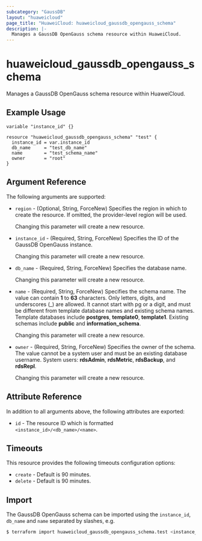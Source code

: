 ```yaml
---
subcategory: "GaussDB"
layout: "huaweicloud"
page_title: "HuaweiCloud: huaweicloud_gaussdb_opengauss_schema"
description: |-
  Manages a GaussDB OpenGauss schema resource within HuaweiCloud.
---
```


# huaweicloud_gaussdb_opengauss_schema

Manages a GaussDB OpenGauss schema resource within HuaweiCloud.

## Example Usage

```hcl
variable "instance_id" {}

resource "huaweicloud_gaussdb_opengauss_schema" "test" {
  instance_id = var.instance_id
  db_name     = "test_db_name"
  name        = "test_schema_name"
  owner       = "root"
}
```

## Argument Reference

The following arguments are supported:

* `region` - (Optional, String, ForceNew) Specifies the region in which to create the resource.
  If omitted, the provider-level region will be used.

  Changing this parameter will create a new resource.

* `instance_id` - (Required, String, ForceNew) Specifies the ID of the GaussDB OpenGauss instance.

  Changing this parameter will create a new resource.

* `db_name` - (Required, String, ForceNew) Specifies the database name.

  Changing this parameter will create a new resource.

* `name` - (Required, String, ForceNew) Specifies the schema name. The value can contain **1** to **63** characters. Only
  letters, digits, and underscores (_) are allowed. It cannot start with pg or a digit, and must be different from template
  database names and existing schema names. Template databases include **postgres**, **template0**, **template1**.
  Existing schemas include **public** and **information_schema**.

  Changing this parameter will create a new resource.

* `owner` - (Required, String, ForceNew) Specifies the owner of the schema. The value cannot be a system user and must be
  an existing database username. System users: **rdsAdmin**, **rdsMetric**, **rdsBackup**, and **rdsRepl**.

  Changing this parameter will create a new resource.

## Attribute Reference

In addition to all arguments above, the following attributes are exported:

* `id` - The resource ID which is formatted `<instance_id>/<db_name>/<name>`.

## Timeouts

This resource provides the following timeouts configuration options:

* `create` - Default is 90 minutes.
* `delete` - Default is 90 minutes.

## Import

The GaussDB OpenGauss schema can be imported using the `instance_id`, `db_name` and `name` separated by slashes, e.g.

```bash
$ terraform import huaweicloud_gaussdb_opengauss_schema.test <instance_id>/<db_name>/<name>
```
